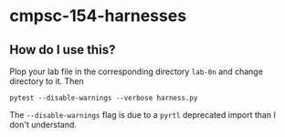 # cmpsc-154-harnesses

## How do I use this?

Plop your lab file in the corresponding directory `lab-0n` and change directory to it. Then

```
pytest --disable-warnings --verbose harness.py
```

The `--disable-warnings` flag is due to a `pyrtl` deprecated import than I don't understand.

